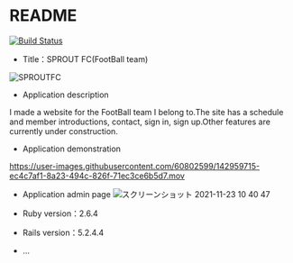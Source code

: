 # README
[![Build Status](https://travis-ci.org/hachimaki37/yy-sprout.svg?branch=master)](https://travis-ci.org/hachimaki37/yy-sprout)
* Title：SPROUT FC(FootBall team)

![SPROUTFC](https://user-images.githubusercontent.com/60802599/142957762-6c2eed13-3ada-4a72-a2c6-9919fb58769b.jpeg)

* Application description

I made a website for the FootBall team I belong to.The site has a schedule and member introductions, contact, sign in, sign up.Other features are currently under construction.

* Application demonstration

https://user-images.githubusercontent.com/60802599/142959715-ec4c7af1-8a23-494c-826f-71ec3ce6b5d7.mov


* Application admin page
![スクリーンショット 2021-11-23 10 40 47](https://user-images.githubusercontent.com/60802599/142959928-2aa42b69-7184-44c5-add7-a681d0754b9f.png)


* Ruby version：2.6.4

* Rails version：5.2.4.4

* ...
